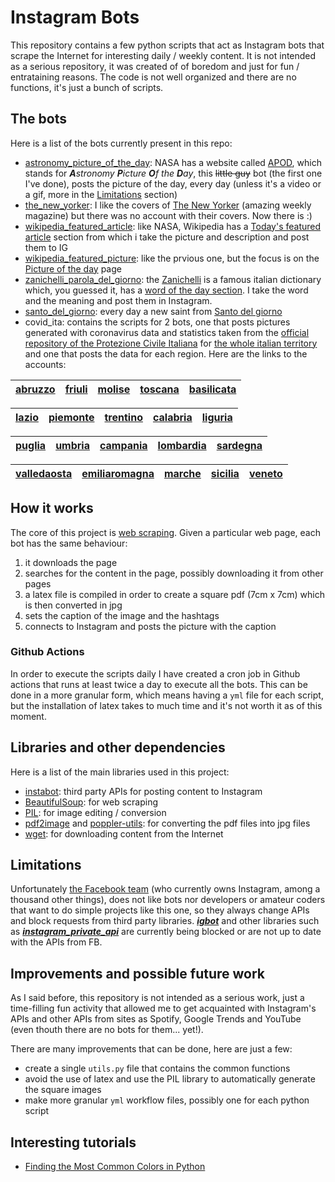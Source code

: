 # Instagram Bots

This repository contains a few python scripts that act as Instagram bots that scrape the Internet for interesting daily / weekly content.
It is not intended as a serious repository, it was created of of boredom and just for fun / entrataining reasons.
The code is not well organized and there are no functions, it's just a bunch of scripts.

## The bots
Here is a list of the bots currently present in this repo:
- [astronomy_picture_of_the_day](https://www.instagram.com/starsfromnasa/): NASA has a website called [APOD](https://apod.nasa.gov/apod/), which stands for ***A**stronomy **P**icture **O**f the **D**ay*, this ~~little guy~~ bot (the first one I've done), posts the picture of the day, every day (unless it's a video or a gif, more in the [Limitations](#limitations) section)
- [the_new_yorker](https://www.instagram.com/newyorkermagcovers/): I like the covers of [The New Yorker](https://www.newyorker.com/magazine) (amazing weekly magazine) but there was no account with their covers. Now there is :)
- [wikipedia_featured_article](https://www.instagram.com/wikipediaarticledaily/): like NASA, Wikipedia has a [Today's featured article](https://en.wikipedia.org/wiki/Wikipedia:Today%27s_featured_article) section from which i take the picture and description and post them to IG
- [wikipedia_featured_picture](https://www.instagram.com/wikipediapictureoftheday/): like the prvious one, but the focus is on the [Picture of the day](https://en.wikipedia.org/wiki/Wikipedia:Picture_of_the_day) page
- [zanichelli_parola_del_giorno](https://www.instagram.com/paroladelgiornozanichelli/): the [Zanichelli](http://dizionari.zanichelli.it/) is a famous italian dictionary which, you guessed it, has a [word of the day section](https://dizionaripiu.zanichelli.it/cultura-e-attualita/le-parole-del-giorno/parola-del-giorno/). I take the word and the meaning and post them in Instagram.
- [santo_del_giorno](https://www.instagram.com/ilsantodioggi/): every day a new saint from [Santo del giorno](https://www.santodelgiorno.it/)
- covid_ita: contains the scripts for 2 bots, one that posts pictures generated with coronavirus data and statistics taken from the [official repository of the Protezione Civile Italiana](https://github.com/pcm-dpc/COVID-19) for [the whole italian territory](https://www.instagram.com/covid_news_italia) and one that posts the data for each region. Here are the links to the accounts:

|[abruzzo](https://www.instagram.com/covid_news_abruzzo)|[friuli](https://www.instagram.com/covid_news_friuli)|[molise](https://www.instagram.com/covid_news_molise)|[toscana](https://www.instagram.com/covid_news_toscana)|[basilicata](https://www.instagram.com/covid_news_basilicata)|
| ------------- | ------------- | ------------- | ------------- | ------------- | 

|[lazio](https://www.instagram.com/covid_news_lazio)|[piemonte](https://www.instagram.com/covid_news_piemonte)|[trentino](https://www.instagram.com/covid_news_trentino)                     |[calabria](https://www.instagram.com/covid_news_calabria)|[liguria](https://www.instagram.com/covid_news_liguria)|
| ------------- | ------------- | ------------- | ------------- | ------------- | 

|[puglia](https://www.instagram.com/covid_news_puglia)|[umbria](https://www.instagram.com/covid_news_umbria)|[campania](https://www.instagram.com/covid_news_campania)|[lombardia](https://www.instagram.com/covid_news_lombardia)|[sardegna](https://www.instagram.com/covid_news_sardegna)|
| ------------- | ------------- | ------------- | ------------- | ------------- | 

|[valledaosta](https://www.instagram.com/covid_news_valledaosta)|[emiliaromagna](https://www.instagram.com/covid_news_emiliaromagna)|[marche](https://www.instagram.com/covid_news_marche)|[sicilia](https://www.instagram.com/covid_news_sicilia)|[veneto](https://www.instagram.com/covid_news_veneto)|
| ------------- | ------------- | ------------- | ------------- | ------------- | 

## How it works

The core of this project is [web scraping](https://en.wikipedia.org/wiki/Web_scraping).
Given a particular web page, each bot has the same behaviour:
1) it downloads the page
2) searches for the content in the page, possibly downloading it from other pages
3) a latex file is compiled in order to create a square pdf (7cm x 7cm) which is then converted in jpg
4) sets the caption of the image and the hashtags
5) connects to Instagram and posts the picture with the caption

### Github Actions

In order to execute the scripts daily I have created a cron job in Github actions that runs at least twice a day to execute all the bots.
This can be done in a more granular form, which means having a `yml` file for each script, but the installation of latex takes to much time and it's not worth it as of this moment.

## Libraries and other dependencies

Here is a list of the main libraries used in this project:
- [instabot](https://github.com/ohld/igbot/): third party APIs for posting content to Instagram
- [BeautifulSoup](https://www.crummy.com/software/BeautifulSoup/bs4/doc/): for web scraping
- [PIL](https://pillow.readthedocs.io/en/stable/): for image editing / conversion
- [pdf2image](https://github.com/Belval/pdf2image) and [poppler-utils](https://pypi.org/project/python-poppler/): for converting the pdf files into jpg files
- [wget](https://pypi.org/project/wget/): for downloading content from the Internet

## Limitations
Unfortunately [the Facebook team](https://github.com/facebook) (who currently owns Instagram, among a thousand other things), does not like bots nor developers or amateur coders that want to do simple projects like this one, so they always change APIs and block requests from third party libraries.
***[igbot](https://github.com/ohld/igbot/)*** and other libraries such as ***[instagram_private_api](https://github.com/ping/instagram_private_api/)*** are currently being blocked or are not up to date with the APIs from FB.

## Improvements and possible future work

As I said before, this repository is not intended as a serious work, just a time-filling fun activity that allowed me to get acquainted with Instagram's APIs and other APIs from sites as Spotify, Google Trends and YouTube (even thouth there are no bots for them... yet!).

There are many improvements that can be done, here are just a few:
- create a single `utils.py` file that contains the common functions
- avoid the use of latex and use the PIL library to automatically generate the square images
- make more granular `yml` workflow files, possibly one for each python script

## Interesting tutorials

- [Finding the Most Common Colors in Python](https://towardsdatascience.com/finding-most-common-colors-in-python-47ea0767a06a)